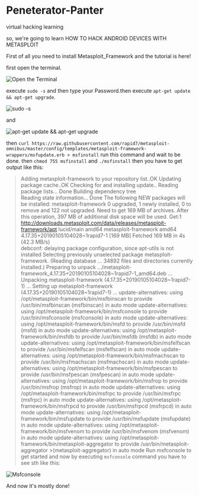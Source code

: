 # Peneterator-Panter
virtual hacking learning

so, we're going to learn HOW TO HACK ANDROID DEVICES WITH METASPLOIT

First of all you need to install Metasploit_Framework and the tutorial is here!

first open the terminal.

![Open the Terminal](https://cdn1.imggmi.com/uploads/2019/10/28/0cbf3216fe1180e733c894d30518b697-full.png)

execute `sudo -s` and then type your Password.then execute `apt-get update && apt-get upgrade`.

![sudo -s](https://cdn1.imggmi.com/uploads/2019/10/28/00d525c347919f1463d6de338f9a9f11-full.png)

and

![apt-get update && apt-get upgrade](https://cdn1.imggmi.com/uploads/2019/10/28/9fbe6ac6da88f4b617032b92d848a8fa-full.png)

then `curl https://raw.githubusercontent.com/rapid7/metasploit-omnibus/master/config/templates/metasploit-framework-wrappers/msfupdate.erb > msfinstall` run this command and wait to be done.
then `chmod 755 msfinstall` and `./msfinstall` then you have to get output like this:
> Adding metasploit-framework to your repository list..OK
> Updating package cache..OK
> Checking for and installing update..
> Reading package lists… Done
> Building dependency tree       
> Reading state information… Done
> The following NEW packages will be installed:
>   metasploit-framework
> 0 upgraded, 1 newly installed, 0 to remove and 122 not upgraded.
> Need to get 169 MB of archives.
> After this operation, 397 MB of additional disk space will be used.
> Get:1 http://downloads.metasploit.com/data/releases/metasploit-framework/apt lucid/main amd64 metasploit-framework amd64
4.17.35+20190105104028~1rapid7-1 [169 MB]
> Fetched 169 MB in 4s (42.3 MB/s)               
> debconf: delaying package configuration, since apt-utils is not installed
> Selecting previously unselected package metasploit-framework.
> (Reading database … 34892 files and directories currently installed.)
> Preparing to unpack …/metasploit-framework_4.17.35+20190105104028~1rapid7-1_amd64.deb …
> Unpacking metasploit-framework (4.17.35+20190105104028~1rapid7-1) …
> Setting up metasploit-framework (4.17.35+20190105104028~1rapid7-1) …
> update-alternatives: using /opt/metasploit-framework/bin/msfbinscan to provide /usr/bin/msfbinscan (msfbinscan) in auto mode
> update-alternatives: using /opt/metasploit-framework/bin/msfconsole to provide /usr/bin/msfconsole (msfconsole) in auto mode
> update-alternatives: using /opt/metasploit-framework/bin/msfd to provide /usr/bin/msfd (msfd) in auto mode
> update-alternatives: using /opt/metasploit-framework/bin/msfdb to provide /usr/bin/msfdb (msfdb) in auto mode
> update-alternatives: using /opt/metasploit-framework/bin/msfelfscan to provide /usr/bin/msfelfscan (msfelfscan) in auto mode
> update-alternatives: using /opt/metasploit-framework/bin/msfmachscan to provide /usr/bin/msfmachscan (msfmachscan) in auto mode
> update-alternatives: using /opt/metasploit-framework/bin/msfpescan to provide /usr/bin/msfpescan (msfpescan) in auto mode
> update-alternatives: using /opt/metasploit-framework/bin/msfrop to provide /usr/bin/msfrop (msfrop) in auto mode
> update-alternatives: using /opt/metasploit-framework/bin/msfrpc to provide /usr/bin/msfrpc (msfrpc) in auto mode
> update-alternatives: using /opt/metasploit-framework/bin/msfrpcd to provide /usr/bin/msfrpcd (msfrpcd) in auto mode
> update-alternatives: using /opt/metasploit-framework/bin/msfupdate to provide /usr/bin/msfupdate (msfupdate) in auto mode
> update-alternatives: using /opt/metasploit-framework/bin/msfvenom to provide /usr/bin/msfvenom (msfvenom) in auto mode
> update-alternatives: using /opt/metasploit-framework/bin/metasploit-aggregator to provide /usr/bin/metasploit-aggregator >(metasploit-aggregator) in auto mode
> Run msfconsole to get started
and now by executing `msfconsole` command you have to see sth like this:

![Msfconsole](https://cdn1.imggmi.com/uploads/2019/10/28/f65c76f156b3e0c9281ee8ce31fe5404-full.png)

And now it's mostly done!

